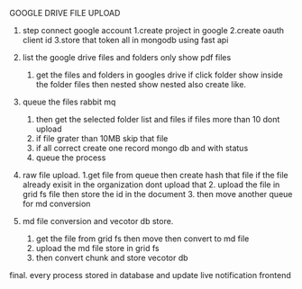 GOOGLE DRIVE FILE UPLOAD

1. step connect google account 
    1.create project in google 
    2.create oauth client id
    3.store that token all in mongodb using fast api

2. list the google drive files and folders only show pdf files
    1. get the files and folders in googles drive if click folder show inside the folder files then nested show nested also create like.

3. queue the files rabbit mq
    1. then get the selected folder list and files if files more than 10 dont upload 
    2. if file grater than 10MB skip that file 
    3. if all correct create one record mongo db and with status
    4. queue the process

4. raw file upload.
    1.get file from queue then create hash that file if the file already exisit in the organization dont upload that
    2. upload the file in grid fs file then store the id in the document
    3. then move another queue for md conversion

5. md file conversion and vecotor db store.
    1. get the file from grid fs then move then convert to md file 
    2. upload the md file store in grid fs
    3. then convert chunk and store vecotor db

final.
   every process stored in database and update live notification frontend